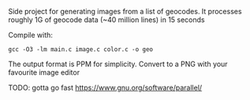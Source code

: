 Side project for generating images from a list of geocodes. It processes roughly 1G of geocode data (~40 million lines) in 15 seconds

Compile with:

```shell
gcc -O3 -lm main.c image.c color.c -o geo
```

The output format is PPM for simplicity. Convert to a PNG with your favourite image editor

TODO: gotta go fast https://www.gnu.org/software/parallel/

